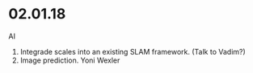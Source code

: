 # 02.01.18
AI
1. Integrade scales into an existing SLAM framework. (Talk to Vadim?)
2. Image prediction. Yoni Wexler


